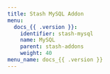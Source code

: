 ```yaml
---
title: Stash MySQL Addon
menu:
  docs_{{ .version }}:
    identifier: stash-mysql
    name: MySQL
    parent: stash-addons
    weight: 40
menu_name: docs_{{ .version }}
---
```

